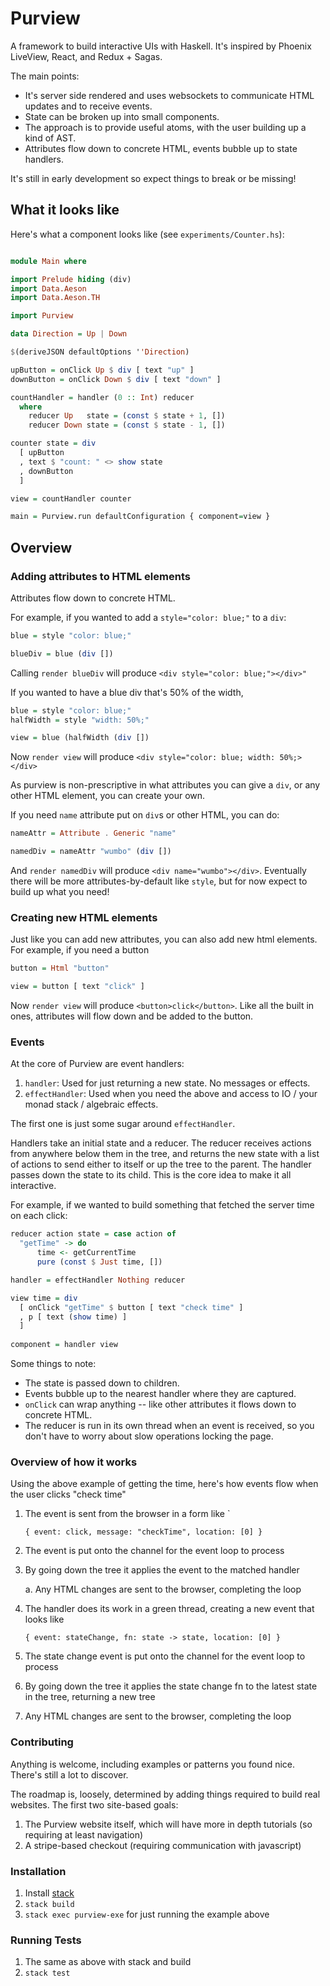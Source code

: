 # Purview

A framework to build interactive UIs with Haskell.  It's inspired by Phoenix LiveView, React, and Redux + Sagas.

The main points:
* It's server side rendered and uses websockets to communicate HTML updates and to receive events.
* State can be broken up into small components.
* The approach is to provide useful atoms, with the user building up a kind of AST.
* Attributes flow down to concrete HTML, events bubble up to state handlers.

It's still in early development so expect things to break or be missing!

## What it looks like

Here's what a component looks like (see `experiments/Counter.hs`):

```haskell

module Main where

import Prelude hiding (div)
import Data.Aeson
import Data.Aeson.TH

import Purview

data Direction = Up | Down

$(deriveJSON defaultOptions ''Direction)

upButton = onClick Up $ div [ text "up" ]
downButton = onClick Down $ div [ text "down" ]

countHandler = handler (0 :: Int) reducer
  where
    reducer Up   state = (const $ state + 1, [])
    reducer Down state = (const $ state - 1, [])

counter state = div
  [ upButton
  , text $ "count: " <> show state
  , downButton
  ]

view = countHandler counter

main = Purview.run defaultConfiguration { component=view }
```

## Overview

### Adding attributes to HTML elements

Attributes flow down to concrete HTML.

For example, if you wanted to add a `style="color: blue;"` to a `div`:

``` haskell
blue = style "color: blue;"

blueDiv = blue (div [])
```

Calling `render blueDiv` will produce `<div style="color: blue;"></div>"`

If you wanted to have a blue div that's 50% of the width,

``` haskell
blue = style "color: blue;"
halfWidth = style "width: 50%;"

view = blue (halfWidth (div [])
```

Now `render view` will produce `<div style="color: blue; width: 50%;></div>`

As purview is non-prescriptive in what attributes you can give a `div`, or any other HTML element, you can create your own.

If you need `name` attribute put on `div`s or other HTML, you can do:

``` haskell
nameAttr = Attribute . Generic "name"

namedDiv = nameAttr "wumbo" (div [])
```

And `render namedDiv` will produce `<div name="wumbo"></div>`.  Eventually there will be more attributes-by-default like `style`, but for now expect to build up what you need!

### Creating new HTML elements

Just like you can add new attributes, you can also add new html elements.  For example, if you need a button

``` haskell
button = Html "button"

view = button [ text "click" ]
```

Now `render view` will produce `<button>click</button>`.  Like all the built in ones, attributes will flow down and be added to the button.

### Events

At the core of Purview are event handlers:
1. `handler`: Used for just returning a new state.  No messages or effects.
2. `effectHandler`: Used when you need the above and access to IO / your monad stack / algebraic effects.

The first one is just some sugar around `effectHandler`.

Handlers take an initial state and a reducer.  The reducer receives actions from anywhere below them in the tree, and returns the new state with a list of actions to send either to itself or up the tree to the parent.  The handler passes down the state to its child.  This is the core idea to make it all interactive.

For example, if we wanted to build something that fetched the server time on each click:

``` haskell
reducer action state = case action of
  "getTime" -> do
      time <- getCurrentTime
      pure (const $ Just time, [])

handler = effectHandler Nothing reducer

view time = div 
  [ onClick "getTime" $ button [ text "check time" ]
  , p [ text (show time) ]
  ]
  
component = handler view
```

Some things to note:
* The state is passed down to children.
* Events bubble up to the nearest handler where they are captured.
* `onClick` can wrap anything -- like other attributes it flows down to concrete HTML.
* The reducer is run in its own thread when an event is received, so you don't have to worry about slow operations locking the page.

### Overview of how it works

Using the above example of getting the time, here's how events flow when the user clicks "check time"

1. The event is sent from the browser in a form like `

   ```{ event: click, message: "checkTime", location: [0] }```
2. The event is put onto the channel for the event loop to process
3. By going down the tree it applies the event to the matched handler

   a. Any HTML changes are sent to the browser, completing the loop
5. The handler does its work in a green thread, creating a new event that looks like
   
   ```{ event: stateChange, fn: state -> state, location: [0] }```
7. The state change event is put onto the channel for the event loop to process
8. By going down the tree it applies the state change fn to the latest state in the tree, returning a new tree
9. Any HTML changes are sent to the browser, completing the loop

### Contributing

Anything is welcome, including examples or patterns you found nice.  There's still a lot to discover.

The roadmap is, loosely, determined by adding things required to build real websites.  The first two site-based goals:
1. The Purview website itself, which will have more in depth tutorials (so requiring at least navigation)
2. A stripe-based checkout (requiring communication with javascript)

### Installation

1. Install [stack](https://docs.haskellstack.org/en/stable/README/)
2. `stack build`
3. `stack exec purview-exe` for just running the example above

### Running Tests

1. The same as above with stack and build
2. `stack test`
